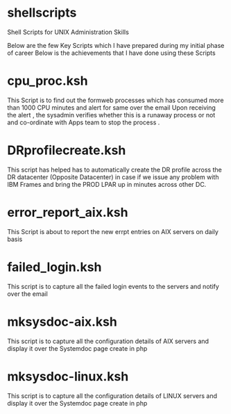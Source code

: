 # shellscripts
Shell Scripts for UNIX Administration Skills

Below are the few Key Scripts which I have prepared during my initial phase of career
Below is the achievements that I have done using these Scripts

# cpu_proc.ksh  

This Script is to find out the formweb processes which has consumed more than 1000 CPU minutes and alert for same over the email
 Upon receiving the alert , the sysadmin verifies whether this is a runaway process or not and co-ordinate with Apps team to stop the process .


# DRprofilecreate.ksh

This script has helped has to automatically create the DR profile across the DR datacenter (Opposite Datacenter) in case if we issue any problem
 with IBM Frames and bring the PROD LPAR up in minutes across other DC.

# error_report_aix.ksh

 This Script is about to report the new errpt entries on AIX servers on daily basis

# failed_login.ksh

 This script is to capture all the failed login events to the servers and notify over the email

# mksysdoc-aix.ksh

 This script is to capture all the configuration details of AIX servers and display it over the Systemdoc page create in php

# mksysdoc-linux.ksh

 This script is to capture all the configuration details of LINUX servers and display it over the Systemdoc page create in php
